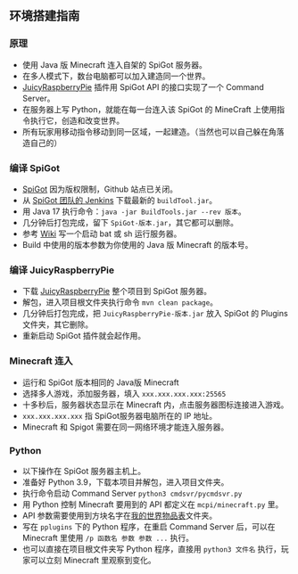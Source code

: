 ## 环境搭建指南

### 原理
- 使用 Java 版 Minecraft 连入自架的 SpiGot 服务器。
- 在多人模式下，数台电脑都可以加入建造同一个世界。
- [JuicyRaspberryPie](https://github.com/wensheng/JuicyRaspberryPie) 插件用 SpiGot API 的接口实现了一个 Command Server。
- 在服务器上写 Python，就能在每一台连入该 SpiGot 的 MineCraft 上使用指令执行它，创造和改变世界。
- 所有玩家用移动指令移动到同一区域，一起建造。（当然也可以自己躲在角落造自己的）

### 编译 SpiGot
- [SpiGot](https://github.com/SpigotMC/Spigot) 因为版权限制，Github 站点已关闭。
- 从 [SpiGot 团队的 Jenkins](https://hub.spigotmc.org/jenkins/job/BuildTools/) 下载最新的 `buildTool.jar`。
- 用 Java 17 执行命令：`java -jar BuildTools.jar --rev 版本`。
- 几分钟后打包完成，留下 `SpiGot-版本.jar`，其它都可以删除。
- 参考 [Wiki](https://www.spigotmc.org/wiki/spigot-installation/) 写一个启动 bat 或 sh 运行服务器。 
- Build 中使用的版本参数为你使用的 Java 版 Minecraft 的版本号。

### 编译 JuicyRaspberryPie
- 下载 [JuicyRaspberryPie](https://github.com/wensheng/JuicyRaspberryPie) 整个项目到 SpiGot 服务器。
- 解包，进入项目根文件夹执行命令 `mvn clean package`。
- 几分钟后打包完成，把 `JuicyRaspberryPie-版本.jar` 放入 SpiGot 的 Plugins 文件夹，其它删除。
- 重新启动 SpiGot 插件就会起作用。

### Minecraft 连入
- 运行和 SpiGot 版本相同的 Java版 Minecraft
- 选择多人游戏，添加服务器，填入 `xxx.xxx.xxx.xxx:25565`
- 十多秒后，服务器状态显示在 Minecraft 内，点击服务器图标连接进入游戏。
- `xxx.xxx.xxx.xxx` 指 SpiGot服务器电脑所在的 IP 地址。
- Minecraft 和 Spigot 需要在同一网络环境才能连入服务器。

### Python
- 以下操作在 SpiGot 服务器主机上。
- 准备好 Python 3.9，下载本项目并解包，进入项目文件夹。
- 执行命令启动 Command Server `python3 cmdsvr/pycmdsvr.py`
- 用 Python 控制 Minecraft 要用到的 API 都定义在 `mcpi/minecraft.py` 里。
- API 参数需要使用到方块名字在[我的世界物品表](我的世界物品表)文件夹。
- 写在 `pplugins` 下的 Python 程序，在重启 Command Server 后，可以在 Minecraft 里使用 `/p 函数名 参数 参数 ...` 执行。
- 也可以直接在项目根文件夹写 Python 程序，直接用 `python3 文件名` 执行，玩家可以立刻 Minecraft 里观察到变化。
